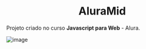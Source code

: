 <h1 align="center"> AluraMid </h1>

<p>Projeto criado no curso <strong>Javascript para Web</strong> - Alura.</p>

![image](https://user-images.githubusercontent.com/102672093/208764337-0a1b2a64-3226-47f4-8a74-265dfff58232.png)
